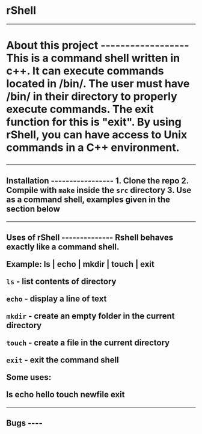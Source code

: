 # rShell

------------------
<h1>About this project
------------------
This is a command shell written in c++. It can execute commands located in /bin/. The user must have /bin/ in their directory to properly execute commands. The exit function for this is "exit". By using rShell, you can have access to Unix commands in a C++ environment.

-----------------
<h2> Installation
-----------------
1. Clone the repo
2. Compile with <code>make</code> inside the <code>src</code> directory
3. Use as a command shell, examples given in the section below

--------------
<h2>Uses of rShell
--------------
Rshell behaves exactly like a command shell. 

Example:
ls | echo | mkdir | touch | exit

<p><code>ls</code> - list contents of directory
<p><code>echo</code> - display a line of text
<p><code>mkdir</code> - create an empty folder in the current directory
<p><code>touch</code> - create a file in the current directory
<p><code>exit</code> - exit the command shell

<p>Some uses: </p>
    ls
    echo hello
    touch newfile
    exit
    
----
<h2>Bugs
----

